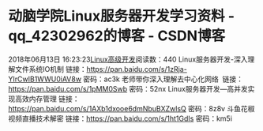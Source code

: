 # 动脑学院Linux服务器开发学习资料 - qq_42302962的博客 - CSDN博客
2018年06月13日 16:23:23[Linux高级开发](https://me.csdn.net/qq_42302962)阅读数：440
                Linux服务器开发-深入理解文件系统IO机制
链接：https://pan.baidu.com/s/1zRja-YIrCwIB1WWU0iAV8w 密码：ac3k
老师带你深入理解去中心化网络 
链接：https://pan.baidu.com/s/1pMM0Swb 密码：52nx
Linux服务器开发—高并发实现高效内存管理
链接：https://pan.baidu.com/s/1AXb1dxooe6dmNbuBXZwlsQ 密码：8z8v
斗鱼花椒视频直播技术解密
链接：https://pan.baidu.com/s/1ht1GdIs 密码：km5i

